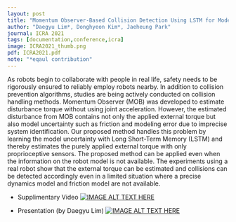 ```yaml
---
layout: post
title: "Momentum Observer-Based Collision Detection Using LSTM for Model Uncertainty Learning"
author: "Daegyu Lim*, Donghyeon Kim*, Jaeheung Park"
journal: ICRA 2021
tags: [documentation,conference,icra]
image: ICRA2021_thumb.png
pdf: ICRA2021.pdf
note: "*eqaul contribution"
---
```

As robots begin to collaborate with people in real life, safety needs to be rigorously ensured to reliably employ robots nearby. In addition to collision prevention algorithms, studies are being actively conducted on collision handling methods. Momentum Observer (MOB) was developed to estimate disturbance torque without using joint acceleration. However, the estimated disturbance from MOB contains not only the applied external torque but also model uncertainty such as friction and modeling error due to imprecise system identification. Our proposed method handles this problem by learning the model uncertainty with Long Short-Term Memory (LSTM) and thereby estimates the purely applied external torque with only proprioceptive sensors. The proposed method can be applied even when the information on the robot model is not available. The experiments using a real robot show that the external torque can be estimated and collisions can be detected accordingly even in a limited situation where a precise dynamics model and friction model are not available.

- Supplimentary Video
[![IMAGE ALT TEXT HERE](http://img.youtube.com/vi/N1wEeLZaGRI/10.jpg)](http://www.youtube.com/watch?v=N1wEeLZaGRI)

- Presentation (by Daegyu Lim)
[![IMAGE ALT TEXT HERE](http://img.youtube.com/vi/oNoNPbfbe-Y/0.jpg)](http://www.youtube.com/watch?v=oNoNPbfbe-Y)
